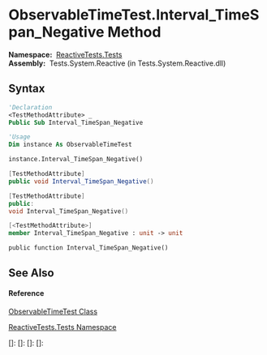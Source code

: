 # ObservableTimeTest.Interval\_TimeSpan\_Negative Method

**Namespace:**  [ReactiveTests.Tests](ReactiveTests.Tests\ReactiveTests.Tests.md)  
**Assembly:**  Tests.System.Reactive (in Tests.System.Reactive.dll)

## Syntax

```vb
'Declaration
<TestMethodAttribute> _
Public Sub Interval_TimeSpan_Negative
```

```vb
'Usage
Dim instance As ObservableTimeTest

instance.Interval_TimeSpan_Negative()
```

```csharp
[TestMethodAttribute]
public void Interval_TimeSpan_Negative()
```

```c++
[TestMethodAttribute]
public:
void Interval_TimeSpan_Negative()
```

```fsharp
[<TestMethodAttribute>]
member Interval_TimeSpan_Negative : unit -> unit 
```

```jscript
public function Interval_TimeSpan_Negative()
```

## See Also

#### Reference

[ObservableTimeTest Class](ObservableTimeTest\ObservableTimeTest.md)

[ReactiveTests.Tests Namespace](ReactiveTests.Tests\ReactiveTests.Tests.md)

[]: 
[]: 
[]: 
[]: 